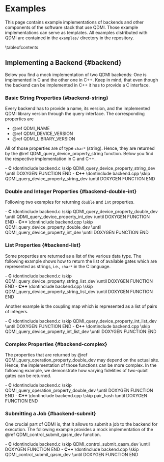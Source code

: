 # Examples

<!-- IMPORTANT: Keep the line above as the first line. -->
<!-- This file is a static page and included in the ./CMakeLists.txt file. -->

This page contains example implementations of backends and other components of the software stack
that use QDMI. Those example implementations can serve as templates. All examples distributed with
QDMI are contained in the `examples/` directory in the repository.

\tableofcontents

## Implementing a Backend {#backend}

Below you find a mock implementation of two QDMI backends: One is implemented in C and the other one
in C++. Keep in mind, that even though the backend can be implemented in C++ it has to provide a C
interface.

### Basic String Properties {#backend-string}

Every backend has to provide a name, its version, and the implemented QDMI library version through
the query interface. The corresponding properties are

- @ref QDMI_NAME
- @ref QDMI_DEVICE_VERSION
- @ref QDMI_LIBRARY_VERSION

All of those properties are of type `char*` (string). Hence, they are returned by the @ref
QDMI_query_device_property_string function. Below you find the respective implementation in C and
C++.

<!-- prettier-ignore-start -->
<div class="tabbed">
- <b class="tab-title">C</b>
  \dontinclude backend.c
  \skip QDMI_query_device_property_string_dev
  \until DOXYGEN FUNCTION END
- <b class="tab-title">C++</b>
  \dontinclude backend.cpp
  \skip QDMI_query_device_property_string_dev
  \until DOXYGEN FUNCTION END
</div>
<!-- prettier-ignore-end -->

### Double and Integer Properties {#backend-double-int}

Following two examples for returning `double` and `int` properties.

<!-- prettier-ignore-start -->
<div class="tabbed">
- <b class="tab-title">C</b>
  \dontinclude backend.c
  \skip QDMI_query_device_property_double_dev
  \until QDMI_query_device_property_int_dev
  \until DOXYGEN FUNCTION END
- <b class="tab-title">C++</b>
  \dontinclude backend.cpp
  \skip QDMI_query_device_property_double_dev
  \until QDMI_query_device_property_int_dev
  \until DOXYGEN FUNCTION END
</div>
<!-- prettier-ignore-end -->

### List Properties {#backend-list}

Some properties are returned as a list of the various data type. The following example shows how to
return the list of available gates which are represented as strings, i.e., `char*` in the C
language.

<!-- prettier-ignore-start -->
<div class="tabbed">
- <b class="tab-title">C</b>
  \dontinclude backend.c
  \skip QDMI_query_device_property_string_list_dev
  \until DOXYGEN FUNCTION END
- <b class="tab-title">C++</b>
  \dontinclude backend.cpp
  \skip QDMI_query_device_property_string_list_dev
  \until DOXYGEN FUNCTION END
</div>
<!-- prettier-ignore-end -->

Another example is the coupling map which is represented as a list of pairs of integers.

<!-- prettier-ignore-start -->
<div class="tabbed">
- <b class="tab-title">C</b>
  \dontinclude backend.c
  \skip QDMI_query_device_property_int_list_dev
  \until DOXYGEN FUNCTION END
- <b class="tab-title">C++</b>
  \dontinclude backend.cpp
  \skip QDMI_query_device_property_int_list_dev
  \until DOXYGEN FUNCTION END
</div>
<!-- prettier-ignore-end -->

### Complex Properties {#backend-complex}

The properties that are returned by @ref QDMI_query_operation_property_double_dev may depend on the
actual site. Hence, the implementation of those functions can be more complex. In the following
example, we demonstrate how varying fidelities of two-qubit gates can be returned.

<!-- prettier-ignore-start -->
<div class="tabbed">
- <b class="tab-title">C</b>
  \dontinclude backend.c
  \skip QDMI_query_operation_property_double_dev
  \until DOXYGEN FUNCTION END
- <b class="tab-title">C++</b>
  \dontinclude backend.cpp
  \skip pair_hash
  \until DOXYGEN FUNCTION END
</div>
<!-- prettier-ignore-end -->

### Submitting a Job {#backend-submit}

One crucial part of QDMI is, that it allows to submit a job to the backend for execution. The
following example provides a mock implementation of the @ref QDMI_control_submit_qasm_dev function.

<!-- prettier-ignore-start -->
<div class="tabbed">
- <b class="tab-title">C</b>
  \dontinclude backend.c
  \skip QDMI_control_submit_qasm_dev
  \until DOXYGEN FUNCTION END
- <b class="tab-title">C++</b>
  \dontinclude backend.cpp
  \skip QDMI_control_submit_qasm_dev
  \until DOXYGEN FUNCTION END
</div>
<!-- prettier-ignore-end -->
